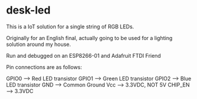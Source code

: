 # desk-led
This is a IoT solution for a single string of RGB LEDs.

Originally for an English final, actually going to be used for a lighting solution around my house.

Run and debugged on an ESP8266-01 and Adafruit FTDI Friend

Pin connections are as follows:

  GPIO0 --> Red LED transistor
  GPIO1 --> Green LED transistor
  GPIO2 --> Blue LED transistor
  GND --> Common Ground
  Vcc --> 3.3VDC, NOT 5V
  CHIP_EN --> 3.3VDC
  

